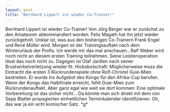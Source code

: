 ```yaml
---
layout: post
title: "Bernhard Lippert ist wieder Co-Trainer!"
---
```


Bernhard Lippert ist wieder Co-Trainer! Von Jörg Berger war er zunächst zu den Amateuren abkommandiert worden. Felix Magath hat ihn jetzt wieder zurückgeholt. Unklar ist, was aus den bisherigen Co-Trainern Frank Engel und René Müller wird. Morgen ist der Trainingsauftakt nach dem Winterurlaub der Profis. Ich werde mir das mal anschauen...Ralf Weber wird noch nicht an diesem ersten Training teilnehmen. Seine Leistenoperation lässt das noch nicht zu. Dagegen ist Olaf Janßen nach seiner Brustwirbelverletzung wieder fit. Hiobsbotschaft: Möglicherweise muss die Eintracht die ersten 3 Rückrundenspiele ohne Rolf-Christel Guie-Mien bestreiten. Er wurde ins Aufgebot des Kongo für den Afrika-Cup berufen. Wenn der Kongo das Halbfinale erreicht, fehlt Guie-Mien zum Rückrundenauftakt. Aber ganz egal wie weit sie dort kommen: Eine optimale Vorbereitung ist das sicher nicht... Da könnte man sich direkt mit dem von Sepp Blatter propagierten einheitlichen Terminkalender identifizieren. Oh, das war ja ein echt komischer Satz. \*g\*
